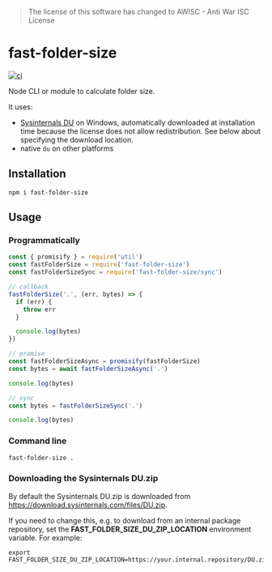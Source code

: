 > The license of this software has changed to AWISC - Anti War ISC License

# fast-folder-size

[![ci](https://github.com/simoneb/fast-folder-size/actions/workflows/ci.yml/badge.svg)](https://github.com/simoneb/fast-folder-size/actions/workflows/ci.yml)

Node CLI or module to calculate folder size.

It uses:

- [Sysinternals DU](https://docs.microsoft.com/en-us/sysinternals/downloads/du) on Windows, automatically downloaded at installation time because the license does not allow redistribution. See below about specifying the download location.
- native `du` on other platforms

## Installation

```
npm i fast-folder-size
```

## Usage

### Programmatically

```js
const { promisify } = require('util')
const fastFolderSize = require('fast-folder-size')
const fastFolderSizeSync = require('fast-folder-size/sync')

// callback
fastFolderSize('.', (err, bytes) => {
  if (err) {
    throw err
  }

  console.log(bytes)
})

// promise
const fastFolderSizeAsync = promisify(fastFolderSize)
const bytes = await fastFolderSizeAsync('.')

console.log(bytes)

// sync
const bytes = fastFolderSizeSync('.')

console.log(bytes)
```

### Command line

```bash
fast-folder-size .
```

### Downloading the Sysinternals DU.zip

By default the Sysinternals DU.zip is downloaded from https://download.sysinternals.com/files/DU.zip.

If you need to change this, e.g. to download from an internal package repository, 
set the **FAST_FOLDER_SIZE_DU_ZIP_LOCATION** environment variable. For example:

```shell
export FAST_FOLDER_SIZE_DU_ZIP_LOCATION=https://your.internal.repository/DU.zip
```
